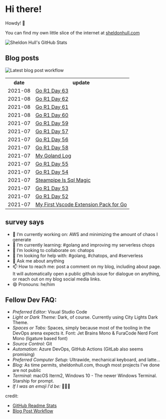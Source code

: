 # Hi there! 

Howdy! 👋 

You can find my own little slice of the internet at [sheldonhull.com](https://www.sheldonhull.com)

![Sheldon Hull's GitHub Stats](https://github-readme-stats.vercel.app/api?username=sheldonhull&theme=tokyonight&count_private=true&show_icons=true)

## Blog posts

![Latest blog post workflow](https://github.com/sheldonhull/sheldonhull/workflows/Latest%20blog%20post%20workflow/badge.svg)
<table style="width:100%">
  <tr>
    <th>date</th>
    <th>update</th>
  </tr>
<!-- BLOG-POST-LIST:START -->
<tr><td>2021-08</td><td><a href="https://www.sheldonhull.com/go-r1-day-63/">Go R1 Day 63</a></td></tr>
<tr><td>2021-08</td><td><a href="https://www.sheldonhull.com/go-r1-day-62/">Go R1 Day 62</a></td></tr>
<tr><td>2021-08</td><td><a href="https://www.sheldonhull.com/go-r1-day-61/">Go R1 Day 61</a></td></tr>
<tr><td>2021-08</td><td><a href="https://www.sheldonhull.com/go-r1-day-60/">Go R1 Day 60</a></td></tr>
<tr><td>2021-07</td><td><a href="https://www.sheldonhull.com/go-r1-day-59/">Go R1 Day 59</a></td></tr>
<tr><td>2021-07</td><td><a href="https://www.sheldonhull.com/go-r1-day-57/">Go R1 Day 57</a></td></tr>
<tr><td>2021-07</td><td><a href="https://www.sheldonhull.com/go-r1-day-56/">Go R1 Day 56</a></td></tr>
<tr><td>2021-07</td><td><a href="https://www.sheldonhull.com/go-r1-day-58/">Go R1 Day 58</a></td></tr>
<tr><td>2021-07</td><td><a href="https://www.sheldonhull.com/my-goland-log/">My Goland Log</a></td></tr>
<tr><td>2021-07</td><td><a href="https://www.sheldonhull.com/go-r1-day-55/">Go R1 Day 55</a></td></tr>
<tr><td>2021-07</td><td><a href="https://www.sheldonhull.com/go-r1-day-54/">Go R1 Day 54</a></td></tr>
<tr><td>2021-07</td><td><a href="https://www.sheldonhull.com/steampipe-is-sql-magic/">Steampipe Is Sql Magic</a></td></tr>
<tr><td>2021-07</td><td><a href="https://www.sheldonhull.com/go-r1-day-53/">Go R1 Day 53</a></td></tr>
<tr><td>2021-07</td><td><a href="https://www.sheldonhull.com/go-r1-day-52/">Go R1 Day 52</a></td></tr>
<tr><td>2021-07</td><td><a href="https://www.sheldonhull.com/my-first-vscode-extension-pack-for-go/">My First Vscode Extension Pack for Go</a></td></tr>

<!-- BLOG-POST-LIST:END -->
</table>

## survey says 

- 🔭  I’m currently working on: AWS and minimizing the amount of chaos I generate
- 🌱  I’m currently learning: #golang and improving my serverless chops
- 👯  I’m looking to collaborate on: chatops
- 🤔  I’m looking for help with: #golang, #chatops, and #serverless
- 💬  Ask me about anything
- 📫  How to reach me: post a comment on my blog, including about page. It will automatically open a public github issue for dialogue on anything, or reach out on my blog social media links.
- 😄  Pronouns: he/him


## Fellow Dev FAQ:

- _Preferred Editor:_ Visual Studio Code
- _Light or Dark Theme:_ Dark, of course. Currently using City Lights Dark Theme.
- _Spaces or Tabs:_ Spaces, simply because most of the tooling in the DevOps arena expects it. Font: Jet Brains Mono & FuraCode Nerd Font Mono (ligature based font)
- _Source Control:_ Git
- _Automation:_ Azure DevOps, GitHub Actions (GitLab also seems promising)
- _Preferred Computer Setup:_ Ultrawide, mechanical keyboard, and latte...
- _Blog:_ As time permits, sheldonhull.com, though most projects I've done are not public 
- _Terminal:_ macOS Iterm2, Windows 10 - The newer Windows Terminal. Starship for prompt.
- _If I was an emoji I'd be:_ 🌮🌮🌮


credit:
* [GitHub Readme Stats](https://github.com/anuraghazra/github-readme-stats)
* [Blog Post Workflow](https://github.com/gautamkrishnar/blog-post-workflow)
